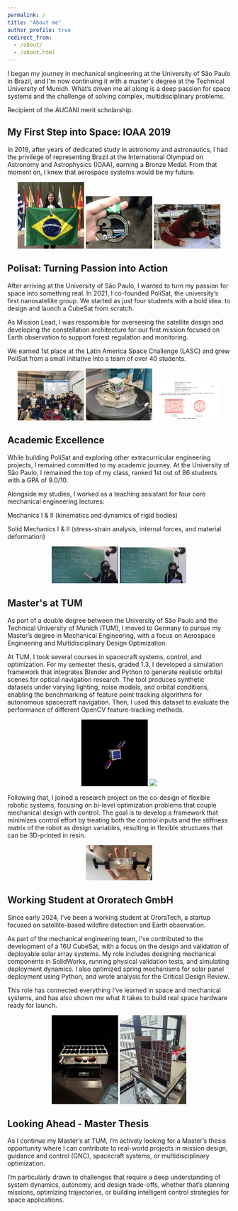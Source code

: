 ```yaml
---
permalink: /
title: "About me"
author_profile: true
redirect_from: 
  - /about/
  - /about.html
---
```


I began my journey in mechanical engineering at the University of São Paulo in Brazil, and I'm now continuing it with a master's degree at the Technical University of Munich. What’s driven me all along is a deep passion for space systems and the challenge of solving complex, multidisciplinary problems.

Recipient of the AUCANI merit scholarship.

My First Step into Space: IOAA 2019
------
In 2019, after years of dedicated study in astronomy and astronautics, I had the privilege of representing Brazil at the International Olympiad on Astronomy and Astrophysics (IOAA), earning a Bronze Medal. From that moment on, I knew that aerospace systems would be my future.

<p align="center">
  <img src="images\ioaa3.jpeg" width="150"/>
  <img src="images\ioaa4.png" width="150"/>
  <img src="images\ioaa1.jpeg" width="150"/>
</p>

Polisat: Turning Passion into Action
------
After arriving at the University of São Paulo, I wanted to turn my passion for space into something real. In 2021, I co-founded PoliSat, the university’s first nanosatellite group. We started as just four students with a bold idea: to design and launch a CubeSat from scratch.

As Mission Lead, I was responsible for overseeing the satellite design and developing the constellation architecture for our first mission focused on Earth observation to support forest regulation and monitoring.

We earned 1st place at the Latin America Space Challenge (LASC) and grew PoliSat from a small initiative into a team of over 40 students.

<p align="center">
  <img src="images\polisat1.jpeg" width="150"/>
  <img src="images\polisat2.png" width="150"/>
  <img src="images\polisat3.png" width="150"/>
</p>

Academic Excellence 
------
While building PoliSat and exploring other extracurricular engineering projects, I remained committed to my academic journey. At the University of São Paulo, I remained the top of my class, ranked 1st out of 86 students with a GPA of 9.0/10.

Alongside my studies, I worked as a teaching assistant for four core mechanical engineering lectures:

Mechanics I & II (kinematics and dynamics of rigid bodies)

Solid Mechanics I & II (stress-strain analysis, internal forces, and material deformation)

<p align="center">
  <img src="images\teach1.jpeg" width="150"/>
  <img src="images\teach2.jpeg" width="150"/>
</p>


Master's at TUM
------
As part of a double degree between the University of São Paulo and the Technical University of Munich (TUM), I moved to Germany to pursue my Master’s degree in Mechanical Engineering, with a focus on Aerospace Engineering and Multidisciplinary Design Optimization.

At TUM, I took several courses in spacecraft systems, control, and optimization. For my semester thesis, graded 1.3, I developed a simulation framework that integrates Blender and Python to generate realistic orbital scenes for optical navigation research. The tool produces synthetic datasets under varying lighting, noise models, and orbital conditions, enabling the benchmarking of feature point tracking algorithms for autonomous spacecraft navigation. Then, I used this dataset to evaluate the performance of different OpenCV feature-tracking methods.

<p align="center">
  <img src="images\move1 (2).png" width="150"/>
  <img src="images\example5.png" width="150"/>
</p>

Following that, I joined a research project on the co-design of flexible robotic systems, focusing on bi-level optimization problems that couple mechanical design with control. The goal is to develop a framework that minimizes control effort by treating both the control inputs and the stiffness matrix of the robot as design variables, resulting in flexible structures that can be 3D-printed in resin.

<p align="center">
  <img src="images\IMG_6701.jpeg" width="150"/>
</p>

Working Student at Ororatech GmbH
------
Since early 2024, I’ve been a working student at OroraTech, a startup focused on satellite-based wildfire detection and Earth observation.

As part of the mechanical engineering team, I’ve contributed to the development of a 16U CubeSat, with a focus on the design and validation of deployable solar array systems. My role includes designing mechanical components in SolidWorks, running physical validation tests, and simulating deployment dynamics. I also optimized spring mechanisms for solar panel deployment using Python, and wrote analysis for the Critical Design Review.

This role has connected everything I’ve learned in space and mechanical systems, and has also shown me what it takes to build real space hardware ready for launch.

<p align="center">
  <img src="images\orora1.jpeg" width="150"/>
  <img src="images\orora2.jpg" width="150"/>
</p>

Looking Ahead - Master Thesis
------
As I continue my Master’s at TUM, I’m actively looking for a Master’s thesis opportunity where I can contribute to real-world projects in mission design, guidance and control (GNC), spacecraft systems, or multidisciplinary optimization.

I’m particularly drawn to challenges that require a deep understanding of system dynamics, autonomy, and design trade-offs, whether that’s planning missions, optimizing trajectories, or building intelligent control strategies for space applications.
